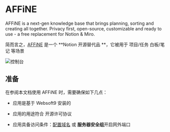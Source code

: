 # AFFiNE

AFFiNE is a next-gen knowledge base that brings planning, sorting and creating all together.
Privacy first, open-source, customizable and ready to use - a free replacement for Notion & Miro.

简而言之，[AFFiNE](https://affine.pro/) 是一个 **Notion  开源替代品 **，它被用于 项目/任务 白板/笔记  等场景


![控制台](https://libs.websoft9.com/Websoft9/DocsPicture/zh/affine/affine-gui-websoft9.png)


## 准备

在参阅本文档使用 AFFiNE 时，需要确保如下几点：

- 应用是基于 Websoft9 安装的

- 应用的用途符合 [](https://opensource.org/licenses/MPL-2.0) 开源许可协议

- 应用具备访问条件：[配置域名](./guide/appsetdomain) 或 **服务器安全组**开启网外端口